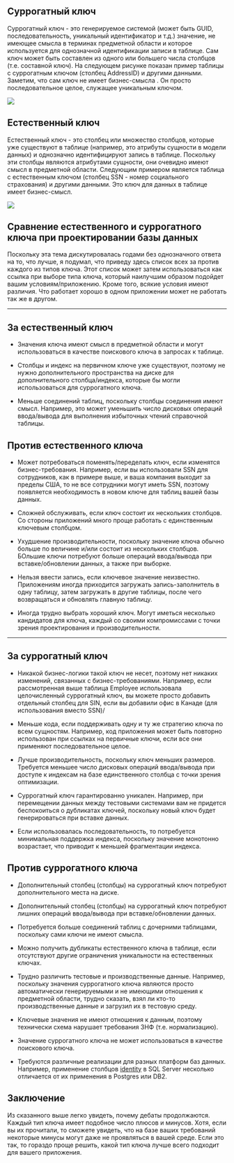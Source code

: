 
## Суррогатный ключ

  
Суррогатный ключ - это генерируемое системой (может быть GUID, последовательность, уникальный идентификатор и т.д.) значение, не имеющее смысла в терминах предметной области и которое используется для однозначной идентификации записи в таблице. Сам ключ может быть составлен из одного или большего числа столбцов (т.е. составной ключ). На следующем рисунке показан пример таблицы с суррогатным ключом (столбец AddressID) и другими данными. Заметим, что сам ключ не имеет бизнес-смысла . Он просто последовательное целое, служащее уникальным ключом.  
  
![](https://sql-ex.ru/blogs/wp-content/uploads/2022/07/surrogate_1.png)

## Естественный ключ

  
Естественный ключ - это столбец или множество столбцов, которые уже существуют в таблице (например, это атрибуты сущности в модели данных) и однозначно идентифицируют запись в таблице. Поскольку эти столбцы являются атрибутами сущности, они очевидно имеют смысл в предметной области. Следующим примером является таблица с естественным ключом (столбец SSN - номер социального страхования) и другими данными. Это ключ для данных в таблице имеет бизнес-смысл.  
  
![](https://sql-ex.ru/blogs/wp-content/uploads/2022/07/surrogate_2.png)

## Сравнение естественного и суррогатного ключа при проектировании базы данных

  
Поскольку эта тема дискутировалась годами без однозначного ответа на то, что лучше, я подумал, что приведу здесь список всех за против каждого из типов ключа. Этот список может затем использоваться как ссылка при выборе типа ключа, который наилучшим образом подойдет вашим условиям/приложению. Кроме того, всякие условия имеют различия. Что работает хорошо в одном приложении может не работать так же в другом.  
  
---
## За естественный ключ

- Значения ключа имеют смысл в предметной области и могут использоваться в качестве поискового ключа в запросах к таблице.
  
- Столбцы и индекс на первичном ключе уже существуют, поэтому не нужно дополнительного пространства на диске для дополнительного столбца/индекса, которые бы могли использоваться для суррогатного ключа.
  
- Меньше соединений таблиц, поскольку столбцы соединения имеют смысл. Например, это может уменьшить число дисковых операций ввода/вывода для выполнения избыточных чтений справочной таблицы.


## Против естественного ключа

- Может потребоваться поменять/переделать ключ, если изменятся бизнес-требования. Например, если вы использовали SSN для сотрудников, как в примере выше, и ваша компания выходит за пределы США, то не все сотрудники могут иметь SSN, поэтому появляется необходимость в новом ключе для таблиц вашей базы данных.
  
- Сложней обслуживать, если ключ состоит их нескольких столбцов. Со стороны приложений много проще работать с единственным ключевым столбцом.
  
- Ухудшение производительности, поскольку значение ключа обычно больше по величине и/или состоит из нескольких столбцов. БОльшие ключи потребуют больше операций ввода/вывода при вставке/обновлении данных, а также при выборке.
  
- Нельзя ввести запись, если ключевое значение неизвестно. Приложениям иногда приходится загружать запись-заполнитель в одну таблицу, затем загружать в другие таблицы, после чего возвращаться и обновлять главную таблицу.
  
- Иногда трудно выбрать хороший ключ. Могут иметься несколько кандидатов для ключа, каждый со своими компромиссами с точки зрения проектирования и производительности.
  
---
## За суррогатный ключ

- Никакой бизнес-логики такой ключ не несет, поэтому нет никаких изменений, связанных с бизнес-требованиями. Например, если рассмотренная выше таблица Employee использовала целочисленный суррогатный ключ, вы можете просто добавить отдельный столбец для SIN, если вы добавили офис в Канаде (для использования вместо SSN)/
  
- Меньше кода, если поддерживать одну и ту же стратегию ключа по всем сущностям. Например, код приложения может быть повторно использован при ссылках на первичные ключи, если все они применяют последовательное целое.
  
- Лучше производительность, поскольку ключ меньших размеров. Требуется меньшее число дисковых операций ввода/вывода при доступе к индексам на базе единственного столбца с точки зрения оптимизации.
  
- Суррогатный ключ гарантированно уникален. Например, при перемещении данных между тестовыми системами вам не придется беспокоиться о дубликатах ключей, поскольку новый ключ будет генерироваться при вставке данных.
  
- Если использовалась последовательность, то потребуется минимальная поддержка индекса, поскольку значение монотонно возрастает, что приводит к меньшей фрагментации индекса.
  
## Против суррогатного ключа

- Дополнительный столбец (столбцы) на суррогатный ключ потребуют дополнительного места на диске.
  
- Дополнительный столбец (столбцы) на суррогатный ключ потребуют лишних операций ввода/вывода при вставке/обновлении данных.
  
- Потребуется больше соединений таблиц с дочерними таблицами, поскольку сами ключи не имеют смысла.
  
- Можно получить дубликаты естественного ключа в таблице, если отсутствуют другие ограничения уникальности на естественных ключах.
  
- Трудно различить тестовые и производственные данные. Например, поскольку значения суррогатного ключа являются просто автоматически генерируемыми и не имеющими отношения к предметной области, трудно сказать, взял ли кто-то производственные данные и загрузил их в тестовую среду.
  
- Ключевые значения не имеют отношения к данным, поэтому технически схема нарушает требования 3НФ (т.е. нормализацию).
  
- Значение суррогатного ключа не может использоваться в качестве поискового ключа.
  
- Требуются различные реализации для разных платформ баз данных. Например, применение столбцов [identity](https://sql-ex.ru/blogs/?/Rabota_so_stolbcami_identity_v_SQL_Server.html) в SQL Server несколько отличается от их применения в Postgres или DB2.
  
## Заключение

  
Из сказанного выше легко увидеть, почему дебаты продолжаются. Каждый тип ключа имеет подобное число плюсов и минусов. Хотя, если вы их прочитали, то сможете увидеть, что на базе ваших требований некоторые минусы могут даже не проявляться в вашей среде. Если это так, то гораздо проще решить, какой тип ключа лучше всего подходит для вашего приложения.